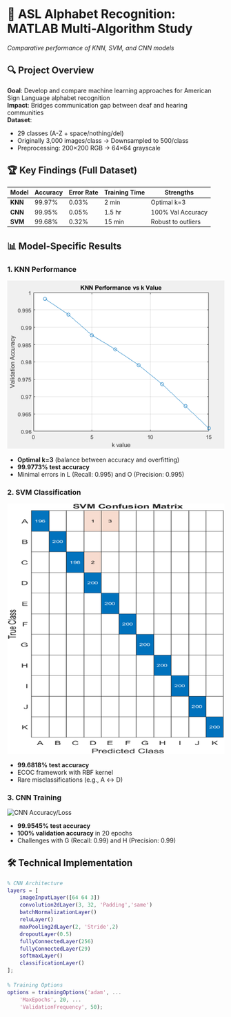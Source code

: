 # 🖖 ASL Alphabet Recognition: MATLAB Multi-Algorithm Study

*Comparative performance of KNN, SVM, and CNN models*

## 🔍 Project Overview
**Goal**: Develop and compare machine learning approaches for American Sign Language alphabet recognition  
**Impact**: Bridges communication gap between deaf and hearing communities  
**Dataset**:  
- 29 classes (A-Z + space/nothing/del)  
- Originally 3,000 images/class → Downsampled to 500/class  
- Preprocessing: 200×200 RGB → 64×64 grayscale  

## 🏆 Key Findings (Full Dataset)
| Model | Accuracy | Error Rate | Training Time | Strengths |
|-------|----------|------------|---------------|-----------|
| **KNN** | 99.97% | 0.03% | 2 min | Optimal k=3 |
| **CNN** | 99.95% | 0.05% | 1.5 hr | 100% Val Accuracy |
| **SVM** | 99.68% | 0.32% | 15 min | Robust to outliers |

## 📊 Model-Specific Results

### 1. KNN Performance
![KNN k-value Optimization](assets/knnResult_Vs_KValue.png)
- **Optimal k=3** (balance between accuracy and overfitting)
- **99.9773% test accuracy**
- Minimal errors in L (Recall: 0.995) and O (Precision: 0.995)

### 2. SVM Classification
![SVM Confusion Matrix](assets/svm_confutionMatrix.png)
- **99.6818% test accuracy**
- ECOC framework with RBF kernel
- Rare misclassifications (e.g., A ↔ D)

### 3. CNN Training
![CNN Accuracy/Loss](assets/cnn_accuracy_loss.png) *<!-- Fixed filename -->*
- **99.9545% test accuracy**
- **100% validation accuracy** in 20 epochs
- Challenges with G (Recall: 0.99) and H (Precision: 0.99)

## 🛠️ Technical Implementation
```matlab
% CNN Architecture
layers = [
    imageInputLayer([64 64 3])
    convolution2dLayer(3, 32, 'Padding','same')
    batchNormalizationLayer()
    reluLayer()
    maxPooling2dLayer(2, 'Stride',2)
    dropoutLayer(0.5)
    fullyConnectedLayer(256)
    fullyConnectedLayer(29)
    softmaxLayer()
    classificationLayer()
];

% Training Options
options = trainingOptions('adam', ...
    'MaxEpochs', 20, ...
    'ValidationFrequency', 50);
